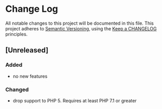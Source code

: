 # Change Log

All notable changes to this project will be documented in this file.
This project adheres to [Semantic Versioning](http://semver.org/),
using the [Keep a CHANGELOG](http://keepachangelog.com) principles.

## [Unreleased]


### Added

- no new features

### Changed

- drop support to PHP 5. Requires at least PHP 7.1 or greater
